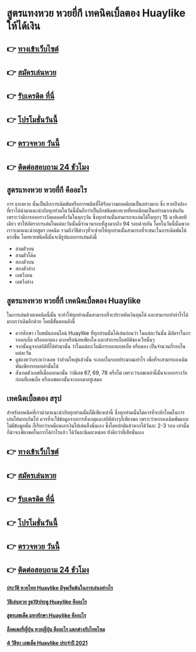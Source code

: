 # สูตรแทงหวย หวยยี่กี เทคนิคเบิ้ลตอง Huaylike ให้ได้เงิน

## 👉 [ทางเข้าเว็บไซต์](https://bit.ly/3qFhg0m)
## 👉 [สมัครเล่นหวย](https://bit.ly/3eWIJbd)
## 👉 [รับเครดิต ที่นี่](https://bit.ly/3eWIJbd)
## 👉 [โปรโมชั่นวันนี้](https://bit.ly/3eWIJbd)
## 👉 [ตรวจหวย วันนี้](https://bit.ly/3eWIJbd)
## 👉 [ติดต่อสอบถาม 24 ชัวโมง](https://bit.ly/3eWIJbd)

## สูตรแทงหวย หวยยี่กี คืออะไร
การ แทงหวย นั้นเป็นอีกการเดิมพันหรือการพนันที่ได้รับความยอดนิยมเป็นอย่างมาก ซึ่ง หวยปิงปอง ที่เราได้นำมาแนะนำกับทุกท่านในวันนี้นั้นถือว่าเป็นอีกชนิดของหวยที่ยอดนิยมเป็นอย่างมากเช่นกัน เพราะว่ามีการออกรางวัลตลอดทั้งวันในทุกๆวัน ซึ่งทุกท่านนั้นสามารถจะเล่นได้ในทุกๆ 15 นาทีเลยทีเดียว ทำให้อัตราการเล่นในแต่ละวันนั้นมีจำนวนรอบที่สูงมากถึง 94 รอบด้วยกัน โดยในวันนี้นั้นพวกเราจะมาแนะนำทสูตร เทคนิค รวมถึงวิธีต่างๆที่จะช่วยให้ทุกท่านนั้นสามารถที่จะชนะในการเดิมพันได้มากขึ้น โดยหวยชนิดนี้นั้นจะมีรูปแบบการเล่นดังนี้
- สามตัวบน
- สามตัวโต๊ด
- สองตัวบน
- สองตัวล่าง
- เลขวิ่งบน
- เลขวิ่งล่าง

## สูตรแทงหวย หวยยี่กี เทคนิคเบิ้ลตอง Huaylike
ในการเล่นด้วยเทคนิคนี้นั้น จะทำให้ทุกท่านนั้นสามารถที่จะประหยัดเงินทุนได้ และสามารถทำกำไรได้มากกว่าเดิมอีกด้วย โดยมีขั้นตอนดังนี้
- ควรศึกษา เว็บพนันออนไลน์ Huaylike ที่ทุกท่านนั้นได้เล่นก่อนว่า ในแต่ละวันนั้น มีอัตราในการออกเบิ้ล หรือออกตอง มากหรือน้อยเพียงใด และทำการเก็บสถิติของเว็บนั้นๆ
- จากนั้นดูจากสถิติที่ได้ทำมานั้น ว่าในแต่ละเว็บมีการออกแบบเบิ้ล หรือตอง เป็นจำนวนกี่รอบในแต่ละวัน
- ดูช่องหว่างระหว่างเลข ว่าส่วนใหญ่แล้วนั้น จะออกในรอบประมาณเท่าไร เพื่อที่จะสามารถลงเดิมพันเพียงรอบเหล่านั้นได้
- สังเกตตัวเลขที่เมื่อออกมานั้น ว่ามีเลข 67, 69, 78 หรือไม่ เพราะว่าเลขเหล่านี้นั้นจะออกรางวัลก่อนที่เลขเบิ้ล หรือเลขตองนั้นจะออกมาอยู่เสมอ

## เทคนิคเบิ้ลตอง สรุป
สำหรับเทคนิคที่เรานำมาแนะนำกับทุกท่านนั้นก็มีเพียงเท่านี้ ซึ่งทุกท่านนั้นไม่ควรที่จะหักโหมในการเล่นให้มากเกินไป ควรที่จะใช้ข้อมูลจากการสังเกตุและสถิติต่างๆก็เพียงพอ เพราะว่าหากลงเดิมพันแบบไม่มีข้อมูลนั้น ก็เรียกว่าเหมือนเอาเงินไปเล่นทิ้งนั่นเอง ซึ่งโดยปกติแล้วหากได้วันละ 2-3 รอบ เท่านั้นก็น่าจะเพียงพอในการได้กำไรแล้ว ได้วันละนิดละหน่อย ยังดีกว่าที่เสียนั่นเอง

## 👉 [ทางเข้าเว็บไซต์](https://bit.ly/3qFhg0m)
## 👉 [สมัครเล่นหวย](https://bit.ly/3eWIJbd)
## 👉 [รับเครดิต ที่นี่](https://bit.ly/3eWIJbd)
## 👉 [โปรโมชั่นวันนี้](https://bit.ly/3eWIJbd)
## 👉 [ตรวจหวย วันนี้](https://bit.ly/3eWIJbd)
## 👉 [ติดต่อสอบถาม 24 ชัวโมง](https://bit.ly/3eWIJbd)

#### [ประวัติ หวยไทย Huaylike มีจุดเริ่มต้นในการเล่นอย่างไร](https://atom.io/themes/ประวัติ%20หวยไทย%20Huaylike%20มีจุดเริ่มต้นในการเล่นอย่างไร)
#### [วิธีเล่นหวย รูด19ประตู Huaylike คืออะไร](https://atom.io/themes/วิธีเล่นหวย%20รูด19ประตู%20Huaylike%20คืออะไร)
#### [สูตรเลขเด็ด มหาทักษา Huaylike คืออะไร](https://atom.io/themes/สูตรเลขเด็ด%20มหาทักษา%20Huaylike%20คืออะไร)
#### [ล็อตเตอรี่ญี่ปุ่น หวยญี่ปุ่น คืออะไร แตกต่างกับไทยไหม](https://atom.io/themes/ล็อตเตอรี่ญี่ปุ่น%20หวยญี่ปุ่น%20คืออะไร%20แตกต่างกับไทยไหม)
#### [4 วิธีหา เลขเด็ด Huaylike ประจำปี 2021](https://atom.io/themes/4%20วิธีหา%20เลขเด็ด%20Huaylike%20ประจำปี%202021)